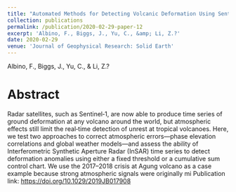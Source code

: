 ```yaml
---
title: "Automated Methods for Detecting Volcanic Deformation Using Sentinel‐1 InSAR Time Series Illustrated by the 2017–2018 Unrest at Agung, Indonesia"
collection: publications
permalink: /publication/2020-02-29-paper-12
excerpt: 'Albino, F., Biggs, J., Yu, C., &amp; Li, Z.?'
date: 2020-02-29
venue: 'Journal of Geophysical Research: Solid Earth'
---
```

Albino, F., Biggs, J., Yu, C., &amp; Li, Z.?

Abstract
=====
Radar satellites, such as Sentinel‐1, are now able to produce time series of ground deformation at any volcano around the world, but atmospheric effects still limit the real‐time detection of unrest at tropical volcanoes. Here, we test two approaches to correct atmospheric errors—phase elevation correlations and global weather models—and assess the ability of Interferometric Synthetic Aperture Radar (InSAR) time series to detect deformation anomalies using either a fixed threshold or a cumulative sum control chart. We use the 2017–2018 crisis at Agung volcano as a case example because strong atmospheric signals were originally mi
Publication link: https://doi.org/10.1029/2019JB017908